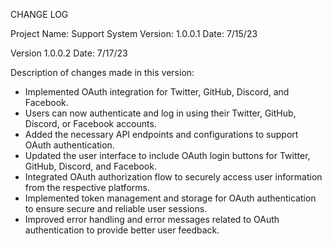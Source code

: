 CHANGE LOG

Project Name: Support System
Version: 1.0.0.1
Date: 7/15/23

Version 1.0.0.2
Date: 7/17/23

Description of changes made in this version:

- Implemented OAuth integration for Twitter, GitHub, Discord, and Facebook.
- Users can now authenticate and log in using their Twitter, GitHub, Discord, or Facebook accounts.
- Added the necessary API endpoints and configurations to support OAuth authentication.
- Updated the user interface to include OAuth login buttons for Twitter, GitHub, Discord, and Facebook.
- Integrated OAuth authorization flow to securely access user information from the respective platforms.
- Implemented token management and storage for OAuth authentication to ensure secure and reliable user sessions.
- Improved error handling and error messages related to OAuth authentication to provide better user feedback.
